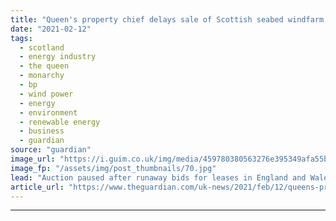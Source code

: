 ```yaml
---
title: "Queen's property chief delays sale of Scottish seabed windfarm plots"
date: "2021-02-12"
tags: 
  - scotland
  - energy industry
  - the queen
  - monarchy
  - bp
  - wind power
  - energy
  - environment
  - renewable energy
  - business
  - guardian
source: "guardian"
image_url: "https://i.guim.co.uk/img/media/459780380563276e395349afa55b55f549ec7ba8/0_274_5018_3012/master/5018.jpg?width=460&quality=85&auto=format&fit=max&s=c0844ed6d086ba73679be76cb9522662"
image_fp: "/assets/img/post_thumbnails/70.jpg"
lead: "Auction paused after runaway bids for leases in England and Wales hand windfalls to Queen and TreasuryThe Queen’s property manager in Scotland has delayed the auction of Scottish seabed plots for windfarms after runaway bids for leases in England and..."
article_url: "https://www.theguardian.com/uk-news/2021/feb/12/queens-property-chief-delays-sale-of-scottish-seabed-windfarm-plots"
---
```


---

